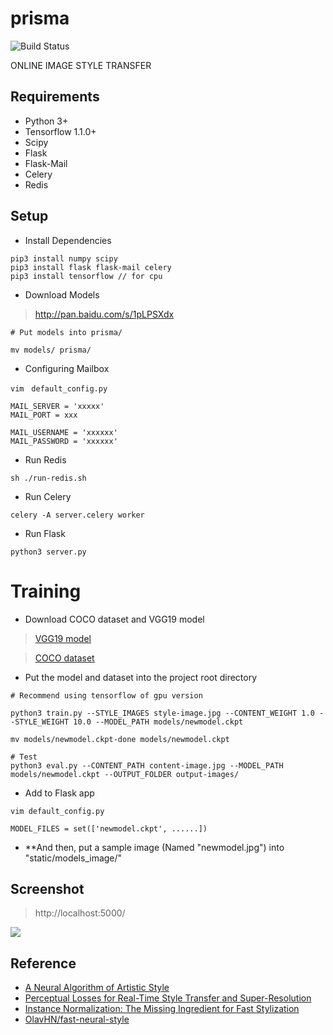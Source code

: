 # prisma
![Build Status](https://img.shields.io/teamcity/codebetter/bt428.svg)

ONLINE IMAGE STYLE TRANSFER

## Requirements

- Python 3+
- Tensorflow 1.1.0+
- Scipy
- Flask
- Flask-Mail
- Celery
- Redis

## Setup
- Install Dependencies
```
pip3 install numpy scipy
pip3 install flask flask-mail celery
pip3 install tensorflow // for cpu
```
- Download Models
>http://pan.baidu.com/s/1pLPSXdx

```
# Put models into prisma/

mv models/ prisma/
```

- Configuring Mailbox
```
vim　default_config.py

MAIL_SERVER = 'xxxxx'
MAIL_PORT = xxx

MAIL_USERNAME = 'xxxxxx'
MAIL_PASSWORD = 'xxxxxx'
```

- Run Redis
```
sh ./run-redis.sh
```

- Run Celery
```
celery -A server.celery worker
```

- Run Flask
```
python3 server.py
```

# Training
- Download COCO dataset and VGG19 model
>[VGG19 model](http://www.vlfeat.org/matconvnet/models/beta16/imagenet-vgg-verydeep-19.mat)

>[COCO dataset](http://msvocds.blob.core.windows.net/coco2014/train2014.zip)

- Put the model and dataset into the project root directory

```
# Recommend using tensorflow of gpu version

python3 train.py --STYLE_IMAGES style-image.jpg --CONTENT_WEIGHT 1.0 --STYLE_WEIGHT 10.0 --MODEL_PATH models/newmodel.ckpt

mv models/newmodel.ckpt-done models/newmodel.ckpt

# Test
python3 eval.py --CONTENT_PATH content-image.jpg --MODEL_PATH models/newmodel.ckpt --OUTPUT_FOLDER output-images/
```

- Add to Flask app
```
vim default_config.py

MODEL_FILES = set(['newmodel.ckpt', ......])
```
- **And then, put a sample image (Named "newmodel.jpg") into "static/models_image/"

## Screenshot
>http://localhost:5000/

![](https://github.com/hijkzzz/image-style-transfer/blob/master/screenshot.jpeg?raw=true)

## Reference
- [A Neural Algorithm of Artistic Style](https://arxiv.org/abs/1508.06576)
- [Perceptual Losses for Real-Time Style Transfer and Super-Resolution](https://arxiv.org/abs/1603.08155)
- [Instance Normalization: The Missing Ingredient for Fast Stylization](https://arxiv.org/abs/1607.08022)
- [OlavHN/fast-neural-style](https://github.com/OlavHN/fast-neural-style)

